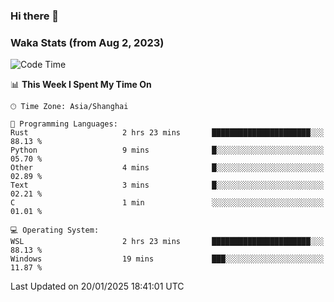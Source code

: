 ### Hi there 👋

### Waka Stats (from Aug 2, 2023)

<!--START_SECTION:waka-->
![Code Time](http://img.shields.io/badge/Code%20Time-612%20hrs%2034%20mins-blue)

📊 **This Week I Spent My Time On** 

```text
🕑︎ Time Zone: Asia/Shanghai

💬 Programming Languages: 
Rust                     2 hrs 23 mins       ██████████████████████░░░   88.13 % 
Python                   9 mins              █░░░░░░░░░░░░░░░░░░░░░░░░   05.70 % 
Other                    4 mins              █░░░░░░░░░░░░░░░░░░░░░░░░   02.89 % 
Text                     3 mins              █░░░░░░░░░░░░░░░░░░░░░░░░   02.21 % 
C                        1 min               ░░░░░░░░░░░░░░░░░░░░░░░░░   01.01 % 

💻 Operating System: 
WSL                      2 hrs 23 mins       ██████████████████████░░░   88.13 % 
Windows                  19 mins             ███░░░░░░░░░░░░░░░░░░░░░░   11.87 % 
```


 Last Updated on 20/01/2025 18:41:01 UTC
<!--END_SECTION:waka-->
